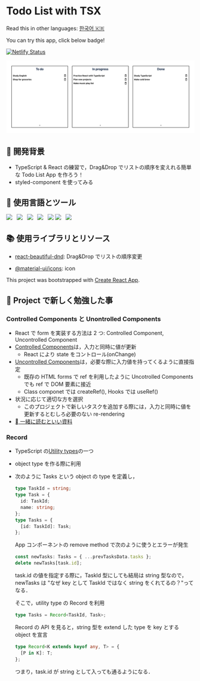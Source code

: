 # Todo List with TSX

Read this in other languages: [한국어 🇰🇷](README.ko.md)

You can try this app, click below badge!
</br>

<a href="https://hardcore-wiles-79bcb5.netlify.app" target="_blank">![Netlify Status](https://api.netlify.com/api/v1/badges/aea01573-e082-44b4-8617-12e71bf71494/deploy-status)</a>

<img src="public/images/main.png">

## 🚀 開発背景

- TypeScript & React の練習で，Drag&Drop でリストの順序を変えれる簡単な Todo List App を作ろう！
- styled-component を使ってみる

## 🦄 使用言語とツール

<p>
    <img src="https://img.shields.io/badge/HTML-E34F26?style=flat&logo=HTML5&logoColor=white"/>&nbsp;&nbsp;
    <img src="https://img.shields.io/badge/CSS-1572B6?style=flat&logo=CSS3&logoColor=white"/>&nbsp;&nbsp;
    <img src="https://img.shields.io/badge/TypeScript-007ACC?style=flat&logo=typescript&logoColor=white"/>&nbsp;&nbsp;
    <img src="https://img.shields.io/badge/React-61DAFB?style=flat&logo=React&logoColor=black"/>&nbsp;&nbsp;
    <img src="https://img.shields.io/badge/styled--components-DB7093?style=flat&logo=styled-components&logoColor=white"/>
    <img src="https://img.shields.io/badge/Node.js-339933?style=flat&logo=Node.js&logoColor=white"/>&nbsp;&nbsp;
    <img src="https://img.shields.io/badge/Yarn-2C8EBB?style=flat&logo=Yarn&logoColor=white"/>&nbsp;&nbsp;
 </p>

## 📚 使用ライブラリとリソース

- [react-beautiful-dnd](https://github.com/atlassian/react-beautiful-dnd): Drag&Drop でリストの順序変更

- [@material-ui/icons](https://material-ui.com/getting-started/installation/s): icon

This project was bootstrapped with [Create React App](https://github.com/facebook/create-react-app).

## 📖 Project で新しく勉強した事

### Controlled Components と Unontrolled Components

- React で form を実装する方法は 2 つ: Controlled Component, Uncontrolled Component
- [Controlled Components](https://reactjs.org/docs/forms.html#gatsby-focus-wrapper)は，入力と同時に値が更新
  - React により state をコントロール(onChange)
- [Uncontrolled Components](https://reactjs.org/docs/uncontrolled-components.html)は，必要な際に入力値を持ってくるように直接指定
  - 既存の HTML forms で ref を利用したように Uncotrolled Components でも ref で DOM 要素に接近
  - Class componet では createRef(), Hooks では useRef()
- 状況に応じて適切な方を選択
  - このプロジェクトで新しいタスクを追加する際には，入力と同時に値を更新するとむしろ必要のない re-rendering
- <a href='https://goshakkk.name/controlled-vs-uncontrolled-inputs-react/'> 一緒に読むといい資料</a>

### Record

- TypeScript の[Utility types](https://www.typescriptlang.org/docs/handbook/utility-types.html)の一つ
- object type を作る際に利用
- 次のように Tasks という object の type を定義し，

  ```typescript
  type TaskId = string;
  type Task = {
    id: TaskId;
    name: string;
  };
  type Tasks = {
    [id: TaskId]: Task;
  };
  ```

  App コンポーネントの remove method で次のように使うとエラーが発生

  ```typescript
  const newTasks: Tasks = { ...prevTasksData.tasks };
  delete newTasks[task.id];
  ```

  task&#46;id の値を指定する際に，TaskId 型にしても結局は string 型なので，newTasks は "なぜ key として TaskId ではなく string をくれてるの？"ってなる．

  そこで，utility type の Record を利用

  ```typescript
  type Tasks = Record<TaskId, Task>;
  ```

  Record の API を見ると，string 型を extend した type を key とする object を宣言

  ```typescript
  type Record<K extends keyof any, T> = {
    [P in K]: T;
  };
  ```

  つまり，task&#46;id が string として入っても通るようになる．
